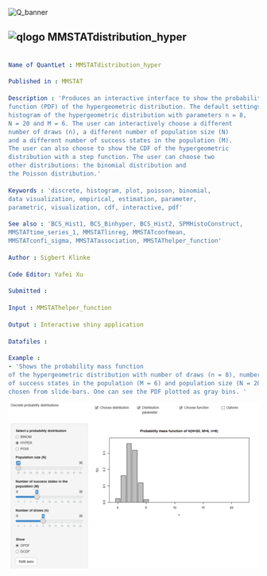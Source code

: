 
![Q_banner](https://github.com/QuantLet/Styleguide-and-Validation-procedure/blob/master/pictures/banner.png)

## ![qlogo](https://github.com/QuantLet/Styleguide-and-Validation-procedure/blob/master/pictures/qloqo.png) **MMSTATdistribution_hyper**

```yaml

Name of QuantLet : MMSTATdistribution_hyper

Published in : MMSTAT

Description : 'Produces an interactive interface to show the probability mass 
function (PDF) of the hypergeometric distribution. The default settings produce a 
histogram of the hypergeometric distribution with parameters n = 8,
N = 20 and M = 6. The user can interactively choose a different 
number of draws (n), a different number of population size (N) 
and a different number of success states in the population (M). 
The user can also choose to show the CDF of the hypergeometric 
distribution with a step function. The user can choose two
other distributions: the binomial distribution and 
the Poisson distribution.'

Keywords : 'discrete, histogram, plot, poisson, binomial, 
data visualization, empirical, estimation, parameter, 
parametric, visualization, cdf, interactive, pdf'

See also : 'BCS_Hist1, BCS_Binhyper, BCS_Hist2, SPMHistoConstruct,
MMSTATtime_series_1, MMSTATlinreg, MMSTATconfmean, 
MMSTATconfi_sigma, MMSTATassociation, MMSTAThelper_function'

Author : Sigbert Klinke

Code Editor: Yafei Xu

Submitted : 

Input : MMSTAThelper_function

Output : Interactive shiny application
 
Datafiles : 

Example : 
- 'Shows the probability mass function 
of the hypergeometric distribution with number of draws (n = 8), number
of success states in the population (M = 6) and population size (N = 20)
chosen from slide-bars. One can see the PDF plotted as gray bins. '

```

![Picture1](MMSTATditribution_hyper.png)


```r

```
